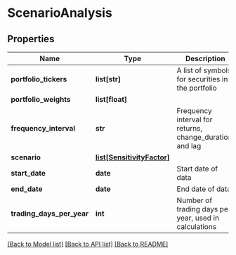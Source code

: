# ScenarioAnalysis

## Properties
Name | Type | Description | Notes
------------ | ------------- | ------------- | -------------
**portfolio_tickers** | **list[str]** | A list of symbols for securities in the portfolio | 
**portfolio_weights** | **list[float]** |  | 
**frequency_interval** | **str** | Frequency interval for returns, change_duration, and lag | 
**scenario** | [**list[SensitivityFactor]**](SensitivityFactor.md) |  | 
**start_date** | **date** | Start date of data | [optional] 
**end_date** | **date** | End date of data | [optional] 
**trading_days_per_year** | **int** | Number of trading days per year, used in calculations | [optional] 

[[Back to Model list]](../README.md#documentation-for-models) [[Back to API list]](../README.md#documentation-for-api-endpoints) [[Back to README]](../README.md)



